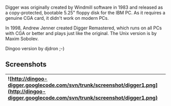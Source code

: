 Digger was originally created by Windmill software in 1983 and released as a copy-protected, bootable 5.25" floppy disk for the IBM PC. As it requires a genuine CGA card, it didn't work on modern PCs.

In 1998, Andrew Jenner created Digger Remastered, which runs on all PCs with CGA or better and plays just like the original.
The Unix version is by Maxim Sobolev.

Dingoo version by djdron ;-)

## Screenshots ##
| ![http://dingoo-digger.googlecode.com/svn/trunk/screenshot/digger1.png](http://dingoo-digger.googlecode.com/svn/trunk/screenshot/digger1.png) |
|:----------------------------------------------------------------------------------------------------------------------------------------------|